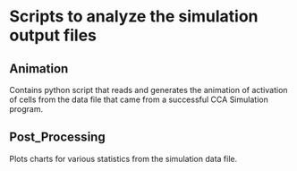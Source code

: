 # Scripts to analyze the simulation output files

## Animation
Contains python script that reads and generates the animation of activation of cells from the data file that came from a successful CCA Simulation program.

## Post_Processing
Plots charts for various statistics from the simulation data file.
